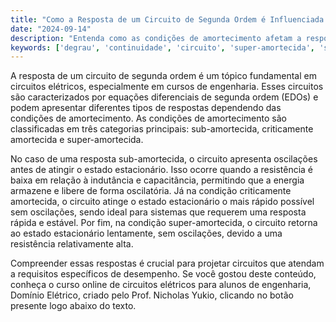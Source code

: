 ```yaml
---
title: "Como a Resposta de um Circuito de Segunda Ordem é Influenciada por Diferentes Condições de Amortecimento?"
date: "2024-09-14"
description: "Entenda como as condições de amortecimento afetam a resposta de circuitos de segunda ordem em engenharia elétrica."
keywords: ['degrau', 'continuidade', 'circuito', 'super-amortecida', 'sub-amortecida', 'EDOs']
---
```


A resposta de um circuito de segunda ordem é um tópico fundamental em circuitos elétricos, especialmente em cursos de engenharia. Esses circuitos são caracterizados por equações diferenciais de segunda ordem (EDOs) e podem apresentar diferentes tipos de respostas dependendo das condições de amortecimento. As condições de amortecimento são classificadas em três categorias principais: sub-amortecida, criticamente amortecida e super-amortecida.

No caso de uma resposta sub-amortecida, o circuito apresenta oscilações antes de atingir o estado estacionário. Isso ocorre quando a resistência é baixa em relação à indutância e capacitância, permitindo que a energia armazene e libere de forma oscilatória. Já na condição criticamente amortecida, o circuito atinge o estado estacionário o mais rápido possível sem oscilações, sendo ideal para sistemas que requerem uma resposta rápida e estável. Por fim, na condição super-amortecida, o circuito retorna ao estado estacionário lentamente, sem oscilações, devido a uma resistência relativamente alta.

Compreender essas respostas é crucial para projetar circuitos que atendam a requisitos específicos de desempenho. Se você gostou deste conteúdo, conheça o curso online de circuitos elétricos para alunos de engenharia, Domínio Elétrico, criado pelo Prof. Nicholas Yukio, clicando no botão presente logo abaixo do texto.